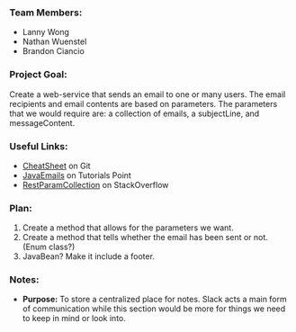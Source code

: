 ### Team Members:
- Lanny Wong
- Nathan Wuenstel
- Brandon Ciancio

### Project Goal: 
Create a web-service that sends an email to one or many users. The email recipients and email contents are based on parameters. The parameters that we would require are: a collection of emails, a subjectLine, and messageContent.
				   
### Useful Links:
- [CheatSheet](https://github.com/adam-p/markdown-here/wiki/Markdown-Cheatsheet) on Git
- [JavaEmails](http://www.tutorialspoint.com/java/java_sending_email.htm) on Tutorials Point
- [RestParamCollection](http://stackoverflow.com/questions/2602043/rest-api-best-practice-how-to-accept-list-of-parameter-values-as-input) on StackOverflow

### Plan: 
1. Create a method that allows for the parameters we want.
2. Create a method that tells whether the email has been sent or not. (Enum class?)
3. JavaBean? Make it include a footer.


### Notes:
- **Purpose:** To store a centralized place for notes. Slack acts a main form of communication while this section would be more for things we need to keep in mind or look into.

